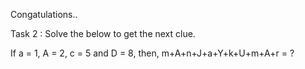 Congatulations..

Task 2 : Solve the below to get the next clue.

If a = 1, A = 2, c = 5 and D = 8,
then,
m+A+n+J+a+Y+k+U+m+A+r = ?





